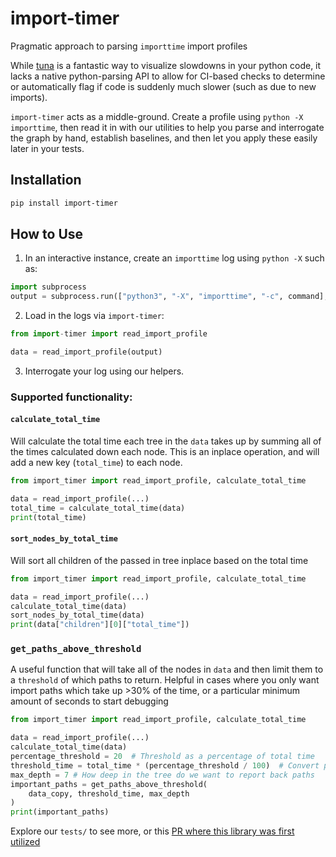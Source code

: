 # import-timer
Pragmatic approach to parsing `importtime` import profiles

While [tuna](https://github.com/nschloe/tuna/tree/main) is a fantastic way to visualize slowdowns in your python code, it lacks a native python-parsing API to allow for CI-based checks to determine or automatically flag if code is suddenly much slower (such as due to new imports). 

`import-timer` acts as a middle-ground. Create a profile using `python -X importtime`, then read it in with our utilities to help you parse and interrogate the graph by hand, establish baselines, and then let you apply these easily later in your tests.

## Installation

```bash
pip install import-timer
```

## How to Use

1. In an interactive instance, create an `importtime` log using `python -X` such as:

```python
import subprocess
output = subprocess.run(["python3", "-X", "importtime", "-c", command], capture_output=True, text=True)
```

2. Load in the logs via `import-timer`: 
```python
from import-timer import read_import_profile

data = read_import_profile(output)
```
3. Interrogate your log using our helpers.

### Supported functionality:

#### `calculate_total_time`
Will calculate the total time each tree in the `data` takes up by summing all of the times calculated down each node. This is an inplace operation, and will add a new key (`total_time`) to each node.

```python
from import_timer import read_import_profile, calculate_total_time

data = read_import_profile(...)
total_time = calculate_total_time(data)
print(total_time)
```

#### `sort_nodes_by_total_time`
Will sort all children of the passed in tree inplace based on the
total time

```python
from import_timer import read_import_profile, calculate_total_time

data = read_import_profile(...)
calculate_total_time(data)
sort_nodes_by_total_time(data)
print(data["children"][0]["total_time"])
```

### `get_paths_above_threshold`
A useful function that will take all of the nodes in `data` and then limit them to a `threshold` of which paths to return.
Helpful in cases where you only want import paths which take up >30% of the time, or a particular minimum amount of seconds to start debugging

```python
from import_timer import read_import_profile, calculate_total_time

data = read_import_profile(...)
calculate_total_time(data)
percentage_threshold = 20  # Threshold as a percentage of total time
threshold_time = total_time * (percentage_threshold / 100)  # Convert percentage to actual time threshold
max_depth = 7 # How deep in the tree do we want to report back paths
important_paths = get_paths_above_threshold(
    data_copy, threshold_time, max_depth
)
print(important_paths)
```

Explore our `tests/` to see more, or this [PR where this library was first utilized](https://github.com/huggingface/accelerate/pull/2845)